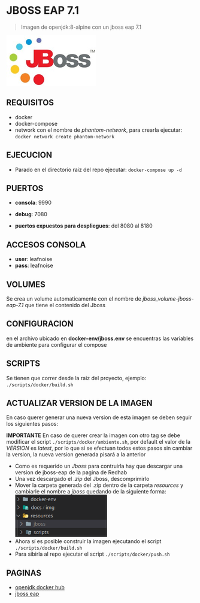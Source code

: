 # JBOSS EAP 7.1

> Imagen de openjdk:8-alpine con un jboss eap 7.1

![alt text](docs/img/jboss.jpg)


## REQUISITOS

* docker
* docker-compose
* network con el nombre de *phantom-network*, para crearla ejecutar: `docker network create phantom-network`


## EJECUCION

* Parado en el directorio raiz del repo ejecutar: `docker-compose up -d`


## PUERTOS

* **consola**: 9990
* **debug**: 7080

* **puertos expuestos para despliegues**: del 8080 al 8180


## ACCESOS CONSOLA

* **user**: leafnoise
* **pass**: leafnoise


## VOLUMES

Se crea un volume automaticamente con el nombre de *jboss_volume-jboss-eap-7.1* que tiene el contenido del Jboss


## CONFIGURACION

en el archivo ubicado en **docker-env/jboss.env** se encuentras las variables de ambiente para configurar el compose


## SCRIPTS

Se tienen que correr desde la raiz del proyecto, ejemplo:
`./scripts/docker/build.sh`


## ACTUALIZAR VERSION DE LA IMAGEN

En caso querer generar una nueva version de esta imagen se deben seguir los siguientes pasos:

**IMPORTANTE**
En caso de querer crear la imagen con otro tag se debe modificar el script `./scripts/docker/ambiente.sh`, por default el valor de la *VERSION* es *latest*, por lo que si se efectuan todos estos pasos sin cambiar la version, la nueva version generada pisará a la anterior


* Como es requerido un *Jboss* para contruirla hay que descargar una version de jboss-eap de la pagina de Redhab
* Una vez descargado el *.zip* del Jboss, descomprimirlo
* Mover la carpeta generada del .zip dentro de la carpeta *resources* y cambiarle el nombre a *jboss* quedando de la siguiente forma: 
![alt text](docs/img/directorios.png)
* Ahora sí es posible construir la imagen ejecutando el script `./scripts/docker/build.sh`
* Para sibirla al repo ejecutar el script `./scripts/docker/push.sh`


## PAGINAS

- [openjdk docker hub](https://hub.docker.com/_/openjdk?tab=description)
- [jboss eap](https://developers.redhat.com/products/eap/download)
